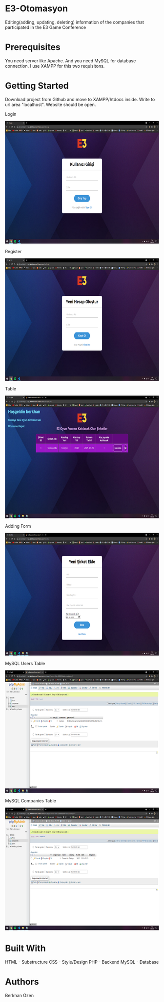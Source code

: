 # E3-Otomasyon
Editing(adding, updating, deleting) information of the companies that participated in the E3 Game Conference

# Prerequisites
You need server like Apache. And you need MySQL for database connection. I use XAMPP for this two requisitons. 

# Getting Started
Download project from Github and move to XAMPP/htdocs inside. Write to url area "localhost". Website should be open.

Login

<img src="screenshots/login.png" width="700" height="400">

Register

<img src="screenshots/register.png" width="700" height="400">

Table

<img src="screenshots/table.png" width="700" height="400">

Adding Form

<img src="screenshots/adding_form.png" width="700" height="400">

MySQL Users Table

<img src="screenshots/pma_users.png" width="700" height="400">

MySQL Companies Table

<img src="screenshots/pma_companies.png" width="700" height="400">

# Built With

HTML - Substructure
CSS - Style/Design
PHP - Backend
MySQL - Database

# Authors

Berkhan Özen
